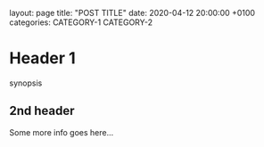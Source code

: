 layout: page
title: "POST TITLE"
date: 2020-04-12 20:00:00 +0100
categories: CATEGORY-1 CATEGORY-2

# Header 1

synopsis

## 2nd header

Some more info goes here...

